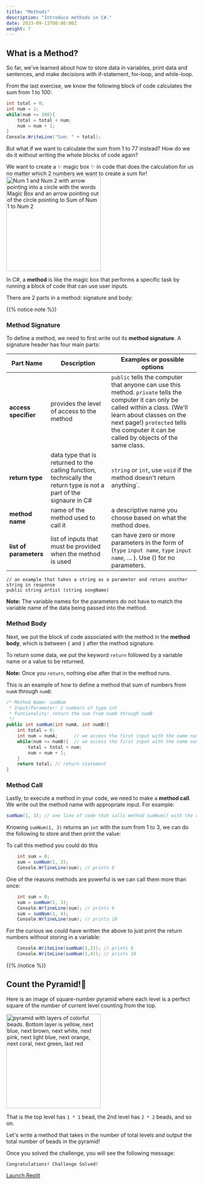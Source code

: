 ```yaml
---
title: "Methods"
description: "Introduce methods in C#."
date: 2023-09-13T00:00:00Z
weight: 7
---
```


## What is a Method?

So far, we've learned about how to store data in variables, print data and sentences, and make decisions with if-statement, for-loop, and while-loop. 

From the last exercise, we know the following block of code calculates the sum from 1 to 100:

```C#
int total = 0;
int num = 1;
while(num <= 100){
    total = total + num;
    num = num + 1;
}
Console.WriteLine("Sum: " + total);
```

But what if we want to calculate the sum from 1 to 77 instead? How do we do it without writing the whole blocks of code again?

We want to create a ✨ magic box ✨ in code that does the calculation for us no matter which 2 numbers we want to create a sum for!
<img src="../images/method.png" height="250" alt="Num 1 and Num 2 with arrow pointing into a circle with the words Magic Box and an arrow pointing out of the circle pointing to Sum of Num 1 to Num 2"/> 

In C#, a **method** is like the magic box that performs a specific task by running a block of code that can use user inputs.

There are 2 parts in a method: signature and body:

{{% notice note %}}
### Method Signature

To define a method, we need to first write out its <b>method signature</b>. A signature header has four main parts:

**Part Name** | **Description** | **Examples or possible options**
----|----|----
**access specifier** | provides the level of access to the method  | `public` tells the computer that anyone can use this method. `private` tells the computer it can only be called within a class. (We'll learn about classes on the next page!) `protected` tells the computer it can be called by objects of the same class.
**return type** | data type that is returned to the calling function, technically the return type is not a part of the signaure in C#  | `string` or `int`, use `void` if the method doesn't return anything`.
**method name** | name of the method used to call it | a descriptive name you choose based on what the method does.
**list of parameters** | list of inputs that must be provided when the method is used | can have zero or more parameters in the form of (`type` `input name`, `type` `input name`, ... ).  Use () for no parameters.

```
// an example that takes a string as a parameter and retuns another string in response
public string artist (string songName)
```
**Note:** The variable names for the parameters do not have to match the variable name of the data being passed into the method.

### Method Body

Next, we put the block of code associated with the method in the **method body**, which is between `{` and `}` after the method signature.

To return some data, we put the keyword `return` followed by a variable name or a value to be returned. 

**Note:** Once you `return`, nothing else after that in the method runs.

This is an example of how to define a method that sum of numbers from `numA` through `numB`:

```c#
/* Method Name: sumNum
 * Input/Parameter: 2 numbers of type int
 * Funtionality: return the sum from numA through numB
 */
public int sumNum(int numA, int numB){
    int total = 0;
    int num = numA;      // we access the first input with the name numA
    while(num <= numB){  // we access the first input with the name numB
        total = total + num;
        num = num + 1;
    }
    return total; // return statement
}
```

### Method Call

Lastly, to execute a method in your code, we need to make a **method call**. We write out the method name with appropriate input. 
For example:

```C#
sumNum(1, 3); // one line of code that calls method sumNum() with the return value 6
```

Knowing `sumNum(1, 3)` returns an `int` with the sum from 1 to 3, we can do the following to store and then print the value:

To call this method you could do this
```c#
    int sum = 0;
    sum = sumNum(1, 3);
    Console.WrlineLine(sum); // prints 6
```

One of the reasons methods are powerful is we can call them more than once:
```C#
    int sum = 0;
    sum = sumNum(1, 3);
    Console.WrlineLine(sum); // prints 6
    sum = sumNum(1, 4);
    Console.WrlineLine(sum); // prints 10
```

 For the curious we could have written the above to just print the return numbers without storing in a variable:
```c#
    Console.WriteLine(sumNum(1,3)); // prints 6
    Console.WriteLine(sumNum(1,4)); // prints 10
```
{{% /notice %}}

## Count the Pyramid!🔺

Here is an image of square-number pyramid where each level is a perfect square of the number of current level counting from the top. 

<img src="../images/pyramid.png" height="250" alt="pyramid with layers of colorful beads. Bottom layer is yellow, next blue, next brown, next white, next pink, next light blue, next orange, next coral, next green, last red" /> 

That is the top level has `1 * 1` bead, the 2nd level has `2 * 2` beads, and so on.

Let's write a method that takes in the number of total levels and output the total number of beads in the pyramid!

Once you solved the challenge, you will see the following message:

```
Congratulations! Challenge Solved!
```

<a class="my-2 mx-4 btn btn-info" href="https://replit.com/@nuevofoundation/CSharpBasicsMethods" target="_blank">Launch Replit</a>
